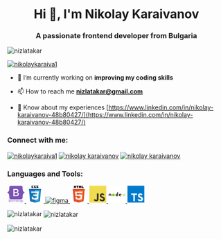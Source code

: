 <h1 align="center">Hi 👋, I'm Nikolay Karaivanov</h1>
<h3 align="center">A passionate frontend developer from Bulgaria</h3>

<p align="left"> <img src="https://komarev.com/ghpvc/?username=nizlatakar&label=Profile%20views&color=0e75b6&style=flat" alt="nizlatakar" /> </p>

<p align="left"> <a href="https://twitter.com/nikolaykaraiva1" target="blank"><img src="https://img.shields.io/twitter/follow/nikolaykaraiva1?logo=twitter&style=for-the-badge" alt="nikolaykaraiva1" /></a> </p>

- 🔭 I’m currently working on **improving my coding skills**

- 📫 How to reach me **nizlatakar@gmail.com**

- 📄 Know about my experiences [https://www.linkedin.com/in/nikolay-karaivanov-48b80427/](https://www.linkedin.com/in/nikolay-karaivanov-48b80427/)

<h3 align="left">Connect with me:</h3>
<p align="left">
<a href="https://twitter.com/nikolaykaraiva1" target="blank"><img align="center" src="https://raw.githubusercontent.com/rahuldkjain/github-profile-readme-generator/master/src/images/icons/Social/twitter.svg" alt="nikolaykaraiva1" height="30" width="40" /></a>
<a href="https://linkedin.com/in/nikolay karaivanov" target="blank"><img align="center" src="https://raw.githubusercontent.com/rahuldkjain/github-profile-readme-generator/master/src/images/icons/Social/linked-in-alt.svg" alt="nikolay karaivanov" height="30" width="40" /></a>
<a href="https://fb.com/nikolay karaivanov" target="blank"><img align="center" src="https://raw.githubusercontent.com/rahuldkjain/github-profile-readme-generator/master/src/images/icons/Social/facebook.svg" alt="nikolay karaivanov" height="30" width="40" /></a>
</p>

<h3 align="left">Languages and Tools:</h3>
<p align="left"> <a href="https://getbootstrap.com" target="_blank" rel="noreferrer"> <img src="https://raw.githubusercontent.com/devicons/devicon/master/icons/bootstrap/bootstrap-plain-wordmark.svg" alt="bootstrap" width="40" height="40"/> </a> <a href="https://www.w3schools.com/css/" target="_blank" rel="noreferrer"> <img src="https://raw.githubusercontent.com/devicons/devicon/master/icons/css3/css3-original-wordmark.svg" alt="css3" width="40" height="40"/> </a> <a href="https://www.figma.com/" target="_blank" rel="noreferrer"> <img src="https://www.vectorlogo.zone/logos/figma/figma-icon.svg" alt="figma" width="40" height="40"/> </a> <a href="https://www.w3.org/html/" target="_blank" rel="noreferrer"> <img src="https://raw.githubusercontent.com/devicons/devicon/master/icons/html5/html5-original-wordmark.svg" alt="html5" width="40" height="40"/> </a> <a href="https://developer.mozilla.org/en-US/docs/Web/JavaScript" target="_blank" rel="noreferrer"> <img src="https://raw.githubusercontent.com/devicons/devicon/master/icons/javascript/javascript-original.svg" alt="javascript" width="40" height="40"/> </a> <a href="https://nodejs.org" target="_blank" rel="noreferrer"> <img src="https://raw.githubusercontent.com/devicons/devicon/master/icons/nodejs/nodejs-original-wordmark.svg" alt="nodejs" width="40" height="40"/> </a> <a href="https://www.typescriptlang.org/" target="_blank" rel="noreferrer"> <img src="https://raw.githubusercontent.com/devicons/devicon/master/icons/typescript/typescript-original.svg" alt="typescript" width="40" height="40"/> </a> </p>

<p><img align="left" src="https://github-readme-stats.vercel.app/api/top-langs?username=nizlatakar&show_icons=true&locale=en&layout=compact" alt="nizlatakar" /></p>

<p>&nbsp;<img align="center" src="https://github-readme-stats.vercel.app/api?username=nizlatakar&show_icons=true&locale=en" alt="nizlatakar" /></p>

<p><img align="center" src="https://github-readme-streak-stats.herokuapp.com/?user=nizlatakar&" alt="nizlatakar" /></p>
